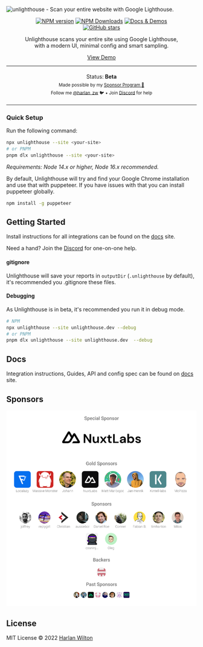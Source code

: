 ![unlighthouse - Scan your entire website with Google Lighthouse.](https://repository-images.githubusercontent.com/423079536/c88a81ee-43ec-40fc-a615-1d29bbeaaeb4)
<p align="center">
<a href="https://www.npmjs.com/package/@unlighthouse/core" target="__blank"><img src="https://img.shields.io/npm/v/@unlighthouse/core?color=2B90B6&label=" alt="NPM version"></a>
<a href="https://www.npmjs.com/package/@unlighthouse/core" target="__blank"><img alt="NPM Downloads" src="https://img.shields.io/npm/dm/@unlighthouse/core?color=349dbe&label="></a>
<a href="https://unlighthouse.dev/" target="__blank"><img src="https://img.shields.io/static/v1?label=&message=docs%20%26%20demos&color=45b8cd" alt="Docs & Demos"></a>
<br>
<a href="https://github.com/harlan-zw/unlighthouse" target="__blank"><img alt="GitHub stars" src="https://img.shields.io/github/stars/harlan-zw/unlighthouse?style=social"></a>
</p>


<p align="center">
Unlighthouse scans your entire site using Google Lighthouse,<br> with a modern UI, minimal config and smart sampling.
</p>

<p align="center"><a href="https://inspect.unlighthouse.dev/">View Demo</a></p>

<p align="center">
<table>
<tbody>
<td align="center">
<img width="2000" height="0" /><br>
Status: <b>Beta</b><br>
<sub>Made possible by my <a href="https://github.com/sponsors/harlan-zw">Sponsor Program 💖</a><br> Follow me <a href="https://twitter.com/harlan_zw">@harlan_zw</a> 🐦 • Join <a href="https://discord.gg/275MBUBvgP">Discord</a> for help</sub><br>
<img width="2000" height="0" />
</td>
</tbody>
</table>
</p>

### Quick Setup

Run the following command:

```bash
npx unlighthouse --site <your-site>
# or PNPM
pnpm dlx unlighthouse --site <your-site>
```

_Requirements: Node 14.x or higher, Node 16.x recommended._

By default, Unlighthouse will try and find your Google Chrome installation and use that with puppeteer.
If you have issues with that you can install puppeteer globally.

```bash
npm install -g puppeteer
```

## Getting Started

Install instructions for all integrations can be found on the [docs](https://unlighthouse.dev/) site.

Need a hand? Join the [Discord](https://discord.gg/275MBUBvgP) for one-on-one help.

#### gitignore

Unlighthouse will save your reports in `outputDir` (`.unlighthouse` by default),
it's recommended you .gitignore these files.

#### Debugging

As Unlighthouse is in beta, it's recommended you run it in debug mode.

```bash
# NPM
npx unlighthouse --site unlighthouse.dev --debug
# or PNPM
pnpm dlx unlighthouse --site unlighthouse.dev  --debug
```

## Docs

Integration instructions, Guides, API and config spec can be found on [docs](https://unlighthouse.dev/) site.

## Sponsors

<p align="center">
  <a href="https://raw.githubusercontent.com/harlan-zw/static/main/sponsors.svg">
    <img src='https://raw.githubusercontent.com/harlan-zw/static/main/sponsors.svg'/>
  </a>
</p>

## License

MIT License © 2022 [Harlan Wilton](https://github.com/harlan-zw)

